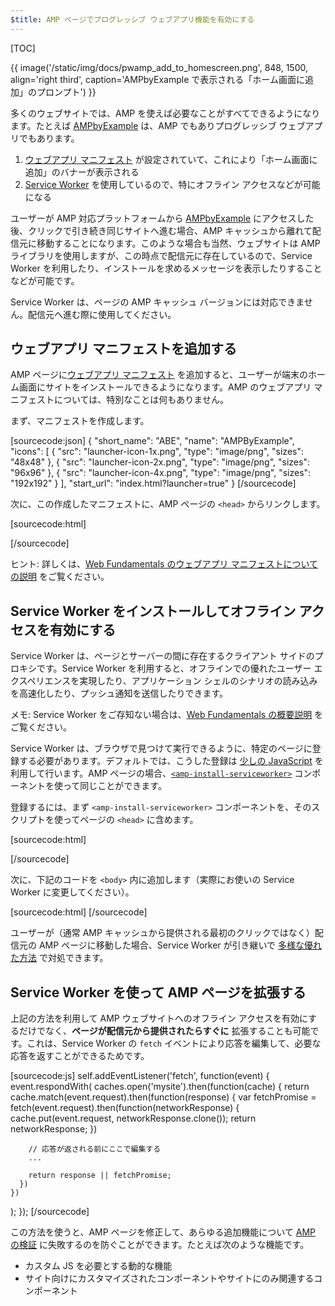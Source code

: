 ```yaml
---
$title: AMP ページでプログレッシブ ウェブアプリ機能を有効にする
---
```


[TOC]

{{ image('/static/img/docs/pwamp_add_to_homescreen.png', 848, 1500, align='right third', caption='AMPbyExample で表示される「ホーム画面に追加」のプロンプト') }}

多くのウェブサイトでは、AMP を使えば必要なことがすべてできるようになります。たとえば [AMPbyExample](http://ampbyexample.com/) は、AMP でもありプログレッシブ ウェブアプリでもあります。

1. [ウェブアプリ マニフェスト](https://developers.google.com/web/fundamentals/engage-and-retain/web-app-manifest/) が設定されていて、これにより「ホーム画面に追加」のバナーが表示される
1. [Service Worker](https://developers.google.com/web/fundamentals/getting-started/primers/service-workers) を使用しているので、特にオフライン アクセスなどが可能になる

ユーザーが AMP 対応プラットフォームから [AMPbyExample](http://ampbyexample.com/) にアクセスした後、クリックで引き続き同じサイトへ進む場合、AMP キャッシュから離れて配信元に移動することになります。このような場合も当然、ウェブサイトは AMP ライブラリを使用しますが、この時点で配信元に存在しているので、Service Worker を利用したり、インストールを求めるメッセージを表示したりすることなどが可能です。

Service Worker は、ページの AMP キャッシュ バージョンには対応できません。配信元へ進む際に使用してください。

## ウェブアプリ マニフェストを追加する

AMP ページに[ウェブアプリ マニフェスト](https://developers.google.com/web/fundamentals/engage-and-retain/web-app-manifest/) を追加すると、ユーザーが端末のホーム画面にサイトをインストールできるようになります。AMP のウェブアプリ マニフェストについては、特別なことは何もありません。

まず、マニフェストを作成します。

[sourcecode:json]
{
  "short_name": "ABE",
  "name": "AMPByExample",
  "icons": [
    {
      "src": "launcher-icon-1x.png",
      "type": "image/png",
      "sizes": "48x48"
    },
    {
      "src": "launcher-icon-2x.png",
      "type": "image/png",
      "sizes": "96x96"
    },
    {
      "src": "launcher-icon-4x.png",
      "type": "image/png",
      "sizes": "192x192"
    }
  ],
  "start_url": "index.html?launcher=true"
}
[/sourcecode]

次に、この作成したマニフェストに、AMP ページの `<head>` からリンクします。

[sourcecode:html]
<link rel="manifest" href="/manifest.json">
[/sourcecode]

ヒント: 詳しくは、[Web Fundamentals のウェブアプリ マニフェストについての説明](https://developers.google.com/web/fundamentals/engage-and-retain/web-app-manifest/) をご覧ください。

## Service Worker をインストールしてオフライン アクセスを有効にする

Service Worker は、ページとサーバーの間に存在するクライアント サイドのプロキシです。Service Worker を利用すると、オフラインでの優れたユーザー エクスペリエンスを実現したり、アプリケーション シェルのシナリオの読み込みを高速化したり、プッシュ通知を送信したりできます。

メモ: Service Worker をご存知ない場合は、[Web Fundamentals の概要説明](https://developers.google.com/web/fundamentals/getting-started/primers/service-workers) をご覧ください。

Service Worker は、ブラウザで見つけて実行できるように、特定のページに登録する必要があります。デフォルトでは、こうした登録は [少しの JavaScript](https://developers.google.com/web/fundamentals/instant-and-offline/service-worker/registration) を利用して行います。AMP ページの場合、[`<amp-install-serviceworker>`](/ja/docs/reference/components/amp-install-serviceworker.html) コンポーネントを使って同じことができます。

登録するには、まず `<amp-install-serviceworker>` コンポーネントを、そのスクリプトを使ってページの `<head>` に含めます。

[sourcecode:html]
<script async custom-element="amp-install-serviceworker"
  src="https://cdn.ampproject.org/v0/amp-install-serviceworker-0.1.js"></script>
[/sourcecode]

次に、下記のコードを `<body>` 内に追加します（実際にお使いの Service Worker に変更してください）。

[sourcecode:html]
<amp-install-serviceworker
      src="https://www.your-domain.com/serviceworker.js"
      layout="nodisplay">
</amp-install-serviceworker>
[/sourcecode]

ユーザーが（通常 AMP キャッシュから提供される最初のクリックではなく）配信元の AMP ページに移動した場合、Service Worker が引き継いで [多様な優れた方法](https://developers.google.com/web/fundamentals/instant-and-offline/offline-ux) で対処できます。

## Service Worker を使って AMP ページを拡張する

上記の方法を利用して AMP ウェブサイトへのオフライン アクセスを有効にするだけでなく、**ページが配信元から提供されたらすぐに** 拡張することも可能です。これは、Service Worker の `fetch` イベントにより応答を編集して、必要な応答を返すことができるためです。

[sourcecode:js]
self.addEventListener('fetch', function(event) {
  event.respondWith(
    caches.open('mysite').then(function(cache) {
      return cache.match(event.request).then(function(response) {
        var fetchPromise = fetch(event.request).then(function(networkResponse) {
          cache.put(event.request, networkResponse.clone());
          return networkResponse;
        })

        // 応答が返される前にここで編集する
        ...

        return response || fetchPromise;
      })
    })
  );
});
[/sourcecode]

この方法を使うと、AMP ページを修正して、あらゆる追加機能について
[AMP の検証](/ja/docs/guides/validate.html) に失敗するのを防ぐことができます。たとえば次のような機能です。

* カスタム JS を必要とする動的な機能
* サイト向けにカスタマイズされたコンポーネントやサイトにのみ関連するコンポーネント


